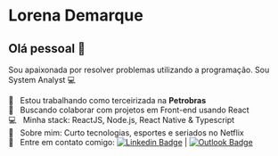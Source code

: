 
# Lorena Demarque

## Olá pessoal 👋
Sou apaixonada por resolver problemas utilizando a programação.
Sou System Analyst :computer:

 :rocket:  &nbsp; Estou trabalhando como terceirizada na **Petrobras**
 <br/> :purple_heart: &nbsp; Buscando colaborar com projetos em Front-end usando React
 <br/> :computer: &nbsp; Minha stack: ReactJS, Node.js, React Native & Typescript
 <br/> 💬  &nbsp; Sobre mim: Curto tecnologias, esportes e seriados no Netflix
 <br/> :email: &nbsp; Entre em contato comigo: [![Linkedin Badge](https://img.shields.io/badge/-LorenaDemarque-blue?style=flat-square&logo=Linkedin&logoColor=white&link=https://www.linkedin.com/in/tgmarinho/)](https://www.linkedin.com/in/lorenademarque/) 
| 
[![Outlook Badge](https://img.shields.io/badge/-lorena_leald@outlook.com-c14438?style=flat-square&logo=Gmail&logoColor=white&link=mailto:lorena_leald@outlook.com)](mailto:lorena_leald@outlook.com)
